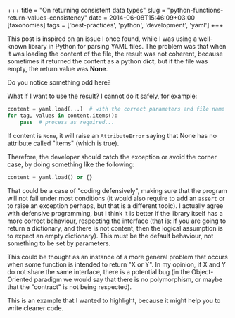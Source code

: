 +++
title = "On returning consistent data types"
slug = "python-functions-return-values-consistency"
date = 2014-06-08T15:46:09+03:00
[taxonomies]
tags = ['best-practices', 'python', 'development', 'yaml']
+++

This post is inspired on an issue I once found, while I was using a
well-known library in Python for parsing YAML files. The problem was
that when it was loading the content of the file, the result was not
coherent, because sometimes it returned the content as a python
**dict**, but if the file was empty, the return value was **None**.

Do you notice something odd here?

What if I want to use the result? I cannot do it safely, for example:

```python
content = yaml.load(...)  # with the correct parameters and file name
for tag, values in content.items():
    pass  # process as required...
```

If content is `None`, it will raise an `AttributeError` saying that None
has no attribute called \"items\" (which is true).

Therefore, the developer should catch the exception or avoid the corner
case, by doing something like the following:

```python
content = yaml.load() or {}
```

That could be a case of \"coding defensively\", making sure that the
program will not fail under most conditions (it would also require to
add an `assert` or to raise an exception perhaps, but that is a
different topic). I actually agree with defensive programming, but I
think it is better if the library itself has a more correct behaviour,
respecting the interface (that is: if you are going to return a
dictionary, and there is not content, then the logical assumption is to
expect an empty dictionary). This must be the default behaviour, not
something to be set by parameters.

This could be thought as an instance of a more general problem that
occurs when some function is intended to return \"X or Y\". In my
opinion, if X and Y do not share the same interface, there is a
potential bug (in the Object-Oriented paradigm we would say that there
is no polymorphism, or maybe that the \"contract\" is not being
respected).

This is an example that I wanted to highlight, because it might help you
to write cleaner code.
